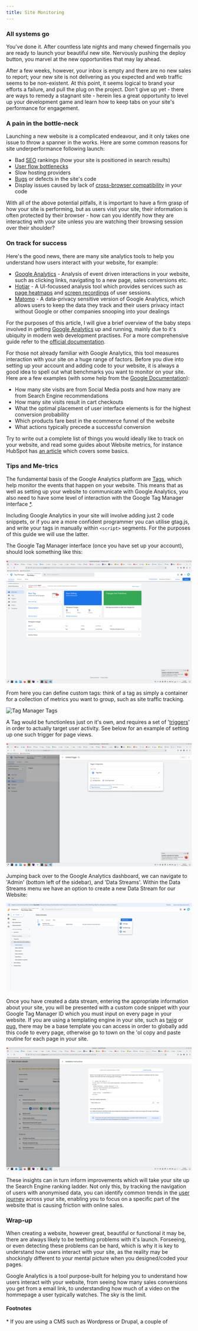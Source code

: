 ```yaml
---
title: Site Monitoring
---
```


### All systems go

You've done it. After countless late nights and many chewed fingernails you are ready to launch your beautiful new site. Nervously pushing the deploy button, you marvel at the new opportunities that may lay ahead. 

After a few weeks, however, your inbox is empty and there are no new sales to report; your new site is not delivering as you expected and web traffic seems to be non-existent. At this point, it seems logical to brand your efforts a failure, and pull the plug on the project. Don't give up yet - there are ways to  remedy a stagnant site - herein lies a great opportunity to level up your development game and learn how to keep tabs on your site's performance for engagement.

### A pain in the bottle-neck

Launching a new website is a complicated endeavour, and it only takes one issue to throw a spanner in the works. Here are some common reasons for site underperformance following launch:

- Bad [SEO](https://developers.google.com/search/docs/fundamentals/seo-starter-guide) rankings (how your site is positioned in search results)
- [User flow bottlenecks](https://www.linkedin.com/advice/0/how-can-you-identify-bottlenecks-user-flow-skills-user-research-vmiof)
- Slow hosting providers
- [Bugs](https://www.techopedia.com/definition/24864/software-bug) or defects in the site's code
- Display issues caused by lack of [cross-browser compatibility](https://www.freecodecamp.org/news/what-is-cross-browser-compatibility/) in your code

With all of the above potential pitfalls, it is important to have a firm grasp of how your site is performing, but as users visit your site, their information is often protected by their browser - how can you identify how they are interacting with your site unless you are watching their browsing session over their shoulder?

### On track for success

Here's the good news, there are many site analytics tools to help you understand how users interact with your website, for example:
- [Google Analytics](https://developers.google.com/analytics) - Analysis of event driven interactions in your website, such as clicking links, navigating to a new page, sales conversions etc.
- [Hotjar](https://www.hotjar.com/) - A UI-focussed analysis tool which provides services such as [page heatmaps](https://www.hotjar.com/product/heatmaps/) and [screen recordings](https://www.hotjar.com/product/recordings/) of user sessions.
- [Matomo](https://matomo.org/) - A data-privacy sensitive version of Google Analytics, which allows users to keep the data they track and their users privacy intact without Google or other companies snooping into your dealings

For the purposes of this article, I will give a brief overview of the baby steps involved in getting [Google Analytics](https://developers.google.com/analytics) up and running, mainly due to it's ubiquity in modern web development practises. For a more comprehensive guide refer to the [official documentation](https://support.google.com/analytics/answer/9304153?hl=en).

For those not already familiar with Google Analytics, this tool measures interaction with your site on a huge range of factors. Before you dive into setting up your account and adding code to your website, it is always a good idea to spell out what benchmarks you want to monitor on your site. Here are a few examples (with some help from the [Google Documentation](https://developers.google.com/tag-platform/devguides/prerequisites?_gl=1*1psp3uu*_up*MQ..*_ga*NTI2NjUyMjExLjE3Mjc4NzUxMDU.*_ga_XC1H1E07KE*MTcyNzg3NTEwNC4xLjAuMTcyNzg3NTEwNC4wLjAuMA..)):

- How many site visits are from Social Media posts and how many are from Search Engine recommendations
- How many site visits result in cart checkouts
- What the optimal placement of user interface elements is for the highest conversion probability
- Which products fare best in the ecommerce funnel of the website
- What actions typically precede a successful conversion

Try to write out a complete list of things you would ideally like to track on your website, and read some guides about Website metrics, for instance HubSpot has [an article](https://blog.hubspot.com/website/engagement-metrics) which covers some basics.


### Tips and Me-trics

The fundamental basis of the Google Analytics platform are [Tags](https://developers.google.com/tag-platform/devguides), which help monitor the events that happen on your website. This means that as well as setting up your website to communicate with Google Analytics, you also need to have some level of interaction with the Google Tag Manager interface [*](#footnotes).

Including Google Analytics in your site will involve adding just 2 code snippets, or if you are a more confident programmer you can utilise gtag.js, and write your tags in manually within `<script>` segments. For the purposes of this guide we will use the latter.

The Google Tag Manager interface (once you have set up your account), should look something like this:

![Google Tag Manager interface](google_tag_manager1.png)

From here you can define custom tags: think of a tag as simply a container for a collection of metrics you want to group, such as site traffic tracking.

![Tag Manager Tags](Tag_Manager_Tags.png)

A Tag would be functionless just on it's own, and requires a set of '[triggers](https://support.google.com/tagmanager/answer/7679316?hl=en)' in order to actually target user activity. See below for an example of setting up one such trigger for page views.

![Google Tag Manager interface](google_tag_manager2.png)

Jumping back over to the Google Analytics dashboard, we can navigate to 'Admin' (bottom left of the sidebar), and 'Data Streams'. Within the Data Streams menu we have an option to create a new Data Stream for our Website:

![Add a data Stream in Google Analytics](data_stream.png)

Once you have created a data stream, entering the appropriate information about your site, you will be presented with a custom code snippet with your Google Tag Manager ID which you must input on every page in your website. If you are using a templating engine in your site, such as [twig](https://twig.symfony.com/) or [pug](https://pugjs.org/api/getting-started.html), there may be a base template you can access in order to globally add this code to every page, otherwise go to town on the 'ol copy and paste routine for each page in your site.

![gtag code snippet](gtag_code.png)

These insights can in turn inform improvements which will take your site up the Search Engine ranking ladder. Not only this, by tracking the navigation of users with anonymised data, you can identify common trends in the [user journey](https://mailchimp.com/resources/user-journey/) across your site, enabling you to focus on a specific part of the website that is causing friction with online sales.

### Wrap-up

When creating a website, however great, beautiful or functional it may be, there are always likely to be teething problems with it's launch. Forseeing, or even detecting these problems can be hard, which is why it is key to understand how users interact with your site, as the reality may be shockingly different to your mental picture when you designed/coded your pages.

Google Analytics is a tool purpose-built for helping you to understand how users interact with your website, from seeing how many sales conversions you get from a email link, to understanding how much of a video on the hommepage a user typically watches. The sky is the limit.


#### Footnotes

\* If you are using a CMS such as Wordpress or Drupal, a couple of 